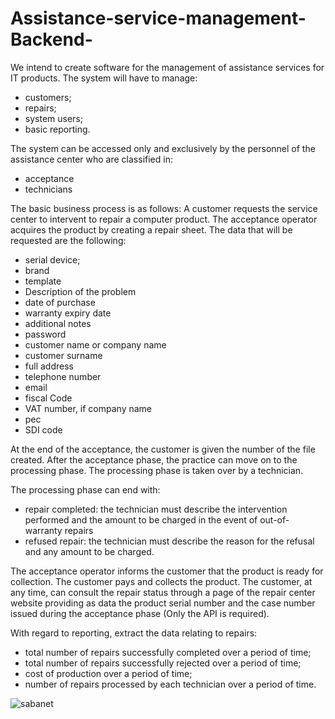 # Assistance-service-management-Backend-

We intend to create software for the management of assistance services for IT products. The system will have to manage:
- customers;
- repairs;
- system users;
- basic reporting.

The system can be accessed only and exclusively by the personnel of the assistance center who are classified in:

- acceptance
- technicians

The basic business process is as follows:
A customer requests the service center to intervent to repair a computer product.
The acceptance operator acquires the product by creating a repair sheet. The data that will be requested are the following:

- serial device;
- brand
- template
- Description of the problem
- date of purchase
- warranty expiry date
- additional notes
- password
- customer name or company name
- customer surname
- full address
- telephone number
- email
- fiscal Code
- VAT number, if company name
- pec
- SDI code

At the end of the acceptance, the customer is given the number of the file created.
After the acceptance phase, the practice can move on to the processing phase.
The processing phase is taken over by a technician.

The processing phase can end with:
- repair completed: the technician must describe the intervention performed and the amount to be charged in the event of out-of-warranty repairs
- refused repair: the technician must describe the reason for the refusal and any amount to be charged.

The acceptance operator informs the customer that the product is ready for collection.
The customer pays and collects the product.
The customer, at any time, can consult the repair status through a page of the repair center website providing as data the product serial number and the case number issued during the acceptance phase (Only the API is required).

With regard to reporting, extract the data relating to repairs:
- total number of repairs successfully completed over a period of time;
- total number of repairs successfully rejected over a period of time;
- cost of production over a period of time;
- number of repairs processed by each technician over a period of time.

![sabanet](https://github.com/KRIS13-GIF/Assistance-service-management-Backend-/assets/71281629/141a6ccf-f4eb-41e1-b70d-6d64be279427)

